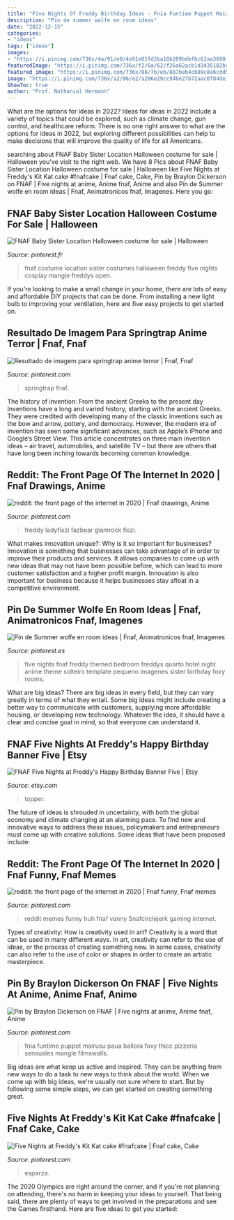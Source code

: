 ```yaml
---
title: "Five Nights Of Freddy Birthday Ideas - Fnia Funtime Puppet Mairusu Paua Ballora Foxy Thicc Pizzeria Sensuales Mangle Filmswalls"
description: "Pin de summer wolfe en room ideas"
date: "2022-12-15"
categories:
- "ideas"
tags: ["ideas"]
images:
- "https://i.pinimg.com/736x/4a/91/e0/4a91e01fd2ba18b209bdbfbc62aa3690.jpg"
featuredImage: "https://i.pinimg.com/736x/f2/6a/62/f26a62acb1d3435102baebe3ff56477d.jpg"
featured_image: "https://i.pinimg.com/736x/88/7b/eb/887beb4cb89c8a6cdd5d576437bc554f.jpg"
image: "https://i.pinimg.com/736x/a2/06/e2/a206e29cc94be27b72aac6f84de16989.jpg"
ShowToc: true
author: "Prof. Nathanial Hermann"
---
```



What are the options for ideas in 2022?
Ideas for ideas in 2022 include a variety of topics that could be explored, such as climate change, gun control, and healthcare reform. There is no one right answer to what are the options for ideas in 2022, but exploring different possibilities can help to make decisions that will improve the quality of life for all Americans.

	

		
searching about FNAF Baby Sister Location Halloween costume for sale | Halloween you've visit to the right web. We have 8 Pics about FNAF Baby Sister Location Halloween costume for sale | Halloween like Five Nights at Freddy&#039;s Kit Kat cake #fnafcake | Fnaf cake, Cake, Pin by Braylon Dickerson on FNAF | Five nights at anime, Anime fnaf, Anime and also Pin de Summer wolfe en room ideas | Fnaf, Animatronicos fnaf, Imagenes. Here you go:
		
    
## FNAF Baby Sister Location Halloween Costume For Sale | Halloween

<img loading=lazy src="https://i.pinimg.com/736x/f2/6a/62/f26a62acb1d3435102baebe3ff56477d.jpg" onerror="this.onerror=null;this.src='https://tse3.mm.bing.net/th?id=OIP.6L-zrCOZYr0cN2uXClAJcgHaLI&amp;pid=15.1';" alt="FNAF Baby Sister Location Halloween costume for sale | Halloween">

_Source: pinterest.fr_

>fnaf costume location sister costumes halloween freddy five nights cosplay mangle freddys open. 

	

If you're looking to make a small change in your home, there are lots of easy and affordable DIY projects that can be done. From installing a new light bulb to improving your ventilation, here are five easy projects to get started on.

    
## Resultado De Imagem Para Springtrap Anime Terror | Fnaf, Fnaf

<img loading=lazy src="https://i.pinimg.com/736x/4a/91/e0/4a91e01fd2ba18b209bdbfbc62aa3690.jpg" onerror="this.onerror=null;this.src='https://tse3.mm.bing.net/th?id=OIP.Nce3LVU98PnmhDHNobtUTQHaK0&amp;pid=15.1';" alt="Resultado de imagem para springtrap anime terror | Fnaf, Fnaf">

_Source: pinterest.com_

>springtrap fnaf. 

	

The history of invention: From the ancient Greeks to the present day
Inventions have a long and varied history, starting with the ancient Greeks. They were credited with developing many of the classic inventions such as the bow and arrow, pottery, and democracy. However, the modern era of invention has seen some significant advances, such as Apple’s iPhone and Google’s Street View. This article concentrates on three main invention ideas – air travel, automobiles, and satellite TV – but there are others that have long been inching towards becoming common knowledge.

    
## Reddit: The Front Page Of The Internet In 2020 | Fnaf Drawings, Anime

<img loading=lazy src="https://i.pinimg.com/736x/05/35/76/053576bdde49bdfe945abd47d1282679.jpg" onerror="this.onerror=null;this.src='https://tse4.mm.bing.net/th?id=OIP.IUcF-O1M_w-sxDGfVnSG8wHaKe&amp;pid=15.1';" alt="reddit: the front page of the internet in 2020 | Fnaf drawings, Anime">

_Source: pinterest.com_

>freddy ladyfiszi fazbear glamrock fiszi. 

	

What makes innovation unique?: Why is it so important for businesses?
Innovation is something that businesses can take advantage of in order to improve their products and services. It allows companies to come up with new ideas that may not have been possible before, which can lead to more customer satisfaction and a higher profit margin. Innovation is also important for business because it helps businesses stay afloat in a competitive environment.

    
## Pin De Summer Wolfe En Room Ideas | Fnaf, Animatronicos Fnaf, Imagenes

<img loading=lazy src="https://i.pinimg.com/736x/e7/1e/37/e71e3717392aecd17ed8db6bbdb697e4.jpg" onerror="this.onerror=null;this.src='https://tse1.mm.bing.net/th?id=OIP.m8nuwxl2YsBBLBGy8p-xPAHaJ3&amp;pid=15.1';" alt="Pin de Summer wolfe en room ideas | Fnaf, Animatronicos fnaf, Imagenes">

_Source: pinterest.es_

>five nights fnaf freddy themed bedroom freddys quarto hotel night anime theme solteiro template pequeno imagenes sister birthday foxy rooms. 

	

What are big ideas?
There are big ideas in every field, but they can vary greatly in terms of what they entail. Some big ideas might include creating a better way to communicate with customers, supplying more affordable housing, or developing new technology. Whatever the idea, it should have a clear and concise goal in mind, so that everyone can understand it.

    
## FNAF Five Nights At Freddy&#039;s Happy Birthday Banner Five | Etsy

<img loading=lazy src="https://i.etsystatic.com/17073249/r/il/42fe68/2388076806/il_794xN.2388076806_61sa.jpg" onerror="this.onerror=null;this.src='https://tse3.mm.bing.net/th?id=OIP.ip4j1a6awtY2wxgPlkd-XQHaJ4&amp;pid=15.1';" alt="FNAF Five Nights at Freddy&#039;s Happy Birthday Banner Five | Etsy">

_Source: etsy.com_

>topper. 

	

The future of ideas is shrouded in uncertainty, with both the global economy and climate changing at an alarming pace. To find new and innovative ways to address these issues, policymakers and entrepreneurs must come up with creative solutions. Some ideas that have been proposed include: 

    
## Reddit: The Front Page Of The Internet In 2020 | Fnaf Funny, Fnaf Memes

<img loading=lazy src="https://i.pinimg.com/736x/a2/06/e2/a206e29cc94be27b72aac6f84de16989.jpg" onerror="this.onerror=null;this.src='https://tse4.mm.bing.net/th?id=OIP.bOQhzGH3uxLM9_NTar3ONgHaLF&amp;pid=15.1';" alt="reddit: the front page of the internet in 2020 | Fnaf funny, Fnaf memes">

_Source: pinterest.com_

>reddit memes funny huh fnaf vanny 5nafcirclejerk gaming internet. 

	

Types of creativity: How is creativity used in art?
Creativity is a word that can be used in many different ways. In art, creativity can refer to the use of ideas, or the process of creating something new. In some cases, creativity can also refer to the use of color or shapes in order to create an artistic masterpiece.

    
## Pin By Braylon Dickerson On FNAF | Five Nights At Anime, Anime Fnaf, Anime

<img loading=lazy src="https://i.pinimg.com/736x/8e/7d/82/8e7d82748d6c416f593cab60d72c6e58.jpg" onerror="this.onerror=null;this.src='https://tse2.mm.bing.net/th?id=OIP.oN0yz4DMSXv3MiAYP10BHQHaKs&amp;pid=15.1';" alt="Pin by Braylon Dickerson on FNAF | Five nights at anime, Anime fnaf, Anime">

_Source: pinterest.com_

>fnia funtime puppet mairusu paua ballora foxy thicc pizzeria sensuales mangle filmswalls. 

	

Big ideas are what keep us active and inspired. They can be anything from new ways to do a task to new ways to think about the world. When we come up with big ideas, we're usually not sure where to start. But by following some simple steps, we can get started on creating something great.

    
## Five Nights At Freddy&#039;s Kit Kat Cake #fnafcake | Fnaf Cake, Cake

<img loading=lazy src="https://i.pinimg.com/736x/88/7b/eb/887beb4cb89c8a6cdd5d576437bc554f.jpg" onerror="this.onerror=null;this.src='https://tse4.mm.bing.net/th?id=OIP.w6xdvlimkoK1s_Bq2eMviAHaJ3&amp;pid=15.1';" alt="Five Nights at Freddy&#039;s Kit Kat cake #fnafcake | Fnaf cake, Cake">

_Source: pinterest.com_

>esparza. 

	

The 2020 Olympics are right around the corner, and if you're not planning on attending, there's no harm in keeping your ideas to yourself. That being said, there are plenty of ways to get involved in the preparations and see the Games firsthand. Here are five ideas to get you started: 

